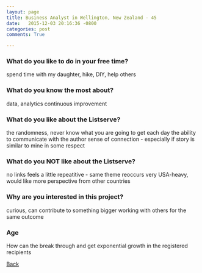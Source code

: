 ```yaml
---
layout: page
title: Business Analyst in Wellington, New Zealand - 45
date:   2015-12-03 20:16:36 -0800
categories: post
comments: True

---
```


### What do you like to do in your free time?
<p>spend time with my daughter, hike, DIY, help others</p>

### What do you know the most about?
<p>data, analytics
continuous improvement</p>

### What do you like about the Listserve?
<p>the randomness, never know what you are going to get each day
the ability to communicate with the author
sense of connection - especially if story is similar to mine in some respect</p>

### What do you NOT like about the Listserve?
<p>no links
feels a little repeatitive - same theme reoccurs
very USA-heavy, would like more perspective from other countries
</p>

### Why are you interested in this project?
<p>curious, can contribute to something bigger
working with others for the same outcome</p>

### Age
<p>How can the break through and get exponential growth in the registered recipients</p>

[Back][1]

[1]: /home/responders/all